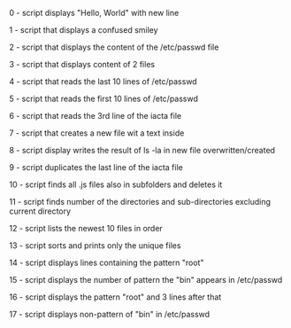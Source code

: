 
0 - script displays "Hello, World" with new line

1 - script that displays a confused smiley

2 - script that displays the content of the /etc/passwd file

3 - script that displays content of 2 files

4 - script that reads the last 10 lines of /etc/passwd

5 - script that reads the first 10 lines of /etc/passwd

6 - script that reads the 3rd line of the iacta file

7 - script that creates a new file wit a text inside

8 - script display writes the result of ls -la in new file overwritten/created

9 - script duplicates the last line of the iacta file

10 - script finds all .js files also in subfolders and deletes it

11 - script finds number of the directories and sub-directories excluding current directory

12 - script lists the newest 10 files in order

13 - script sorts and prints only the unique files

14 - script displays lines containing the pattern "root"

15 - script displays the number of pattern the "bin" appears in /etc/passwd

16 - script displays the pattern "root" and 3 lines after that

17 - script displays non-pattern of "bin" in /etc/passwd


